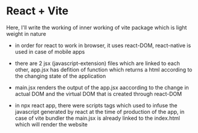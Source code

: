 # React + Vite

Here, I'll write the working of inner working of vite package which is light weight in nature

- in order for react to work in browser, it uses react-DOM, react-native is used in case of mobile apps

- there are 2 jsx (javascript-extension) files which are linked to each other, app.jsx has defition of function which returns a html according to the changing state of the application

- main.jsx renders the output of the app.jsx aaccording to the change in actual DOM and the virtual DOM that is created through react-DOM

- in npx react app, there were scripts tags which used to infuse the javascript generated by react at the time of production of the app, in case of vite bundler the main.jsx is already linked to the index.html which will render the website
